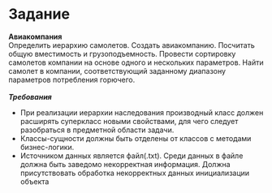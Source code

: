 # Задание
**Авиакомпания**
<br />
Определить иерархию самолетов. Создать авиакомпанию. Посчитать общую вместимость и грузоподъемность. Провести сортировку самолетов компании на основе одного и нескольких параметров. Найти самолет в компании, соответствующий заданному диапазону параметров потребления горючего.
<br />
<br />
***Требования***
<br />
- При реализации иерархии наследования производный класс должен расширять суперкласс новыми свойствами, для чего следует разобраться в предметной области задачи. 
- Классы-сущности должны быть отделены от классов с методами бизнес-логики.
- Источником данных является файл(.txt). Среди данных в файле должна быть заведомо некорректная информация. Должна присутствовать обработка некорректных данных инициализации объекта
